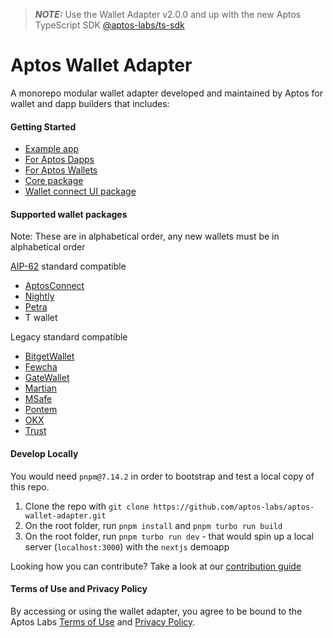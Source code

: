 > **_NOTE:_** Use the Wallet Adapter v2.0.0 and up with the new Aptos TypeScript SDK [@aptos-labs/ts-sdk](https://www.npmjs.com/package/@aptos-labs/ts-sdk)

# Aptos Wallet Adapter

A monorepo modular wallet adapter developed and maintained by Aptos for wallet and dapp builders that includes:

#### Getting Started

- [Example app](https://github.com/aptos-labs/aptos-wallet-adapter/tree/main/apps/nextjs-example)
- [For Aptos Dapps](https://github.com/aptos-labs/aptos-wallet-adapter/tree/main/packages/wallet-adapter-react)
- [For Aptos Wallets](https://github.com/aptos-labs/wallet-adapter-plugin-template)
- [Core package](https://github.com/aptos-labs/aptos-wallet-adapter/tree/main/packages/wallet-adapter-core)
- [Wallet connect UI package](https://github.com/aptos-labs/aptos-wallet-adapter/tree/main/packages/wallet-adapter-ant-design)

#### Supported wallet packages

Note: These are in alphabetical order, any new wallets must be in alphabetical order

[AIP-62](https://github.com/aptos-foundation/AIPs/blob/main/aips/aip-62.md) standard compatible

- [AptosConnect](https://aptosconnect.app/)
- [Nightly](https://chromewebstore.google.com/detail/nightly/fiikommddbeccaoicoejoniammnalkfa)
- [Petra](https://chromewebstore.google.com/detail/petra-aptos-wallet/ejjladinnckdgjemekebdpeokbikhfci?hl=en)
- T wallet

Legacy standard compatible

- [BitgetWallet](https://www.npmjs.com/package/@bitget-wallet/aptos-wallet-adapter)
- [Fewcha](https://www.npmjs.com/package/fewcha-plugin-wallet-adapter)
- [GateWallet](https://www.npmjs.com/package/@gatewallet/aptos-wallet-adapter)
- [Martian](https://www.npmjs.com/package/@martianwallet/aptos-wallet-adapter)
- [MSafe](https://www.npmjs.com/package/@msafe/aptos-wallet-adapter)
- [Pontem](https://www.npmjs.com/package/@pontem/wallet-adapter-plugin)
- [OKX](https://www.npmjs.com/package/@okwallet/aptos-wallet-adapter)
- [Trust](https://www.npmjs.com/package/@trustwallet/aptos-wallet-adapter)

#### Develop Locally

You would need `pnpm@7.14.2` in order to bootstrap and test a local copy of this repo.

1. Clone the repo with `git clone https://github.com/aptos-labs/aptos-wallet-adapter.git`
2. On the root folder, run `pnpm install` and `pnpm turbo run build`
3. On the root folder, run `pnpm turbo run dev` - that would spin up a local server (`localhost:3000`) with the `nextjs` demoapp

Looking how you can contribute? Take a look at our [contribution guide](./CONTRIBUTING.md)

#### Terms of Use and Privacy Policy

By accessing or using the wallet adapter, you agree to be bound to the Aptos Labs [Terms of Use](https://aptoslabs.com/terms) and [Privacy Policy](https://aptoslabs.com/privacy).
